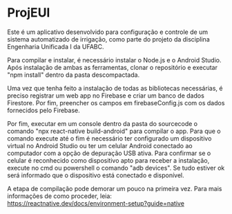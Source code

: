 # ProjEUI

Este é um aplicativo desenvolvido para configuração e controle de um sistema automatizado de irrigação, como parte do projeto da disciplina Engenharia Unificada I da UFABC.

Para compilar e instalar, é necessário instalar o Node.js e o Android Studio. Após instalação de ambas as ferramentas, clonar o repositório e executar "npm install" dentro da pasta descompactada.

Uma vez que tenha feito a instalação de todas as bibliotecas necessárias, é preciso registrar um web app no Firebase e criar um banco de dados Firestore. Por fim, preencher os campos em firebaseConfig.js com os dados fornecidos pelo Firebase.

Por fim, executar em um console dentro da pasta do sourcecode o comando "npx react-native build-android" para compilar o app. Para que o comando execute até o fim é necessário ter configurado um dispositivo virtual no Android Studio ou ter um celular Android conectado ao computador com a opção de depuração USB ativa. Para confirmar se o celular é reconhecido como dispositivo apto para receber a instalação, execute no cmd ou powershell o comando "adb devices". Se tudo estiver ok será informado que o dispositivo está conectado e disponível.

A etapa de compilação pode demorar um pouco na primeira vez. Para mais informações de como proceder, leia: https://reactnative.dev/docs/environment-setup?guide=native
